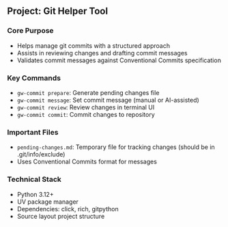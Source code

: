 ## Project: Git Helper Tool

### Core Purpose
- Helps manage git commits with a structured approach
- Assists in reviewing changes and drafting commit messages
- Validates commit messages against Conventional Commits specification

### Key Commands
- `gw-commit prepare`: Generate pending changes file
- `gw-commit message`: Set commit message (manual or AI-assisted)
- `gw-commit review`: Review changes in terminal UI
- `gw-commit commit`: Commit changes to repository

### Important Files
- `pending-changes.md`: Temporary file for tracking changes (should be in .git/info/exclude)
- Uses Conventional Commits format for messages

### Technical Stack
- Python 3.12+
- UV package manager
- Dependencies: click, rich, gitpython
- Source layout project structure
